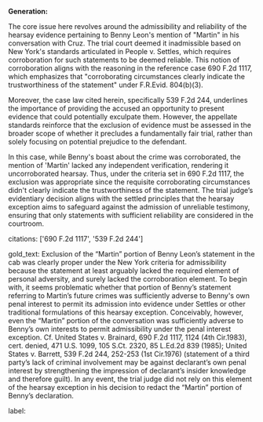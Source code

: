**Generation:**

The core issue here revolves around the admissibility and reliability of the hearsay evidence pertaining to Benny Leon's mention of "Martin" in his conversation with Cruz. The trial court deemed it inadmissible based on New York's standards articulated in People v. Settles, which requires corroboration for such statements to be deemed reliable. This notion of corroboration aligns with the reasoning in the reference case 690 F.2d 1117, which emphasizes that "corroborating circumstances clearly indicate the trustworthiness of the statement" under F.R.Evid. 804(b)(3). 

Moreover, the case law cited herein, specifically 539 F.2d 244, underlines the importance of providing the accused an opportunity to present evidence that could potentially exculpate them. However, the appellate standards reinforce that the exclusion of evidence must be assessed in the broader scope of whether it precludes a fundamentally fair trial, rather than solely focusing on potential prejudice to the defendant.

In this case, while Benny's boast about the crime was corroborated, the mention of 'Martin' lacked any independent verification, rendering it uncorroborated hearsay. Thus, under the criteria set in 690 F.2d 1117, the exclusion was appropriate since the requisite corroborating circumstances didn't clearly indicate the trustworthiness of the statement. The trial judge’s evidentiary decision aligns with the settled principles that the hearsay exception aims to safeguard against the admission of unreliable testimony, ensuring that only statements with sufficient reliability are considered in the courtroom.

citations: ['690 F.2d 1117', '539 F.2d 244']

gold_text: Exclusion of the “Martin” portion of Benny Leon’s statement in the cab was clearly proper under the New York criteria for admissibility because the statement at least arguably lacked the required element of personal adversity, and surely lacked the corroboration element. To begin with, it seems problematic whether that portion of Benny’s statement referring to Martin’s future crimes was sufficiently adverse to Benny's own penal interest to permit its admission into evidence under Settles or other traditional formulations of this hearsay exception. Conceivably, however, even the “Martin” portion of the conversation was sufficiently adverse to Benny’s own interests to permit admissibility under the penal interest exception. Cf. United States v. Brainard, 690 F.2d 1117, 1124 (4th Cir.1983), cert. denied, 471 U.S. 1099, 105 S.Ct. 2320, 85 L.Ed.2d 839 (1985); United States v. Barrett, 539 F.2d 244, 252-253 (1st Cir.1976) (statement of a third party’s lack of criminal involvement may be against declarant’s own penal interest by strengthening the impression of declarant’s insider knowledge and therefore guilt). In any event, the trial judge did not rely on this element of the hearsay exception in his decision to redact the “Martin” portion of Benny’s declaration.

label: 